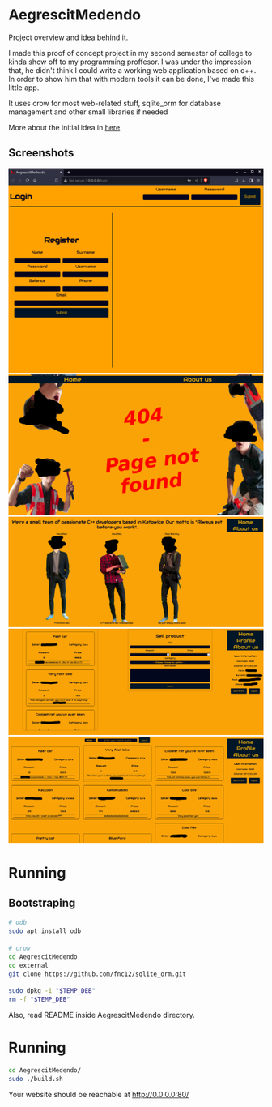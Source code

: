 # AegrescitMedendo

Project overview and idea behind it.

I made this proof of concept project in my second semester of college to kinda show off to my programming proffesor. I was under the impression that, he didn't think I could write a working web application based on c++. In order to show him that with modern tools it can be done, I've made this little app.

It uses crow for most web-related stuff, sqlite_orm for database management and other small libraries if needed

More about the initial idea in [here](./docs/InitialIdea.pdf)

## Screenshots

![about_us](docs/login.png)
![404](docs/404.png)
![screenshot](docs/about_us.png)
![screenshot](docs/profile.png)
![shop](docs/shop.png)

# Running

## Bootstraping

```sh
# odb
sudo apt install odb

# crow
cd AegrescitMedendo
cd external 
git clone https://github.com/fnc12/sqlite_orm.git

sudo dpkg -i "$TEMP_DEB"
rm -f "$TEMP_DEB"
```

Also, read README inside AegrescitMedendo directory.

# Running

```sh
cd AegrescitMedendo/
sudo ./build.sh
```

Your website should be reachable at http://0.0.0.0:80/
